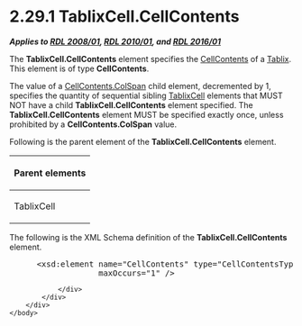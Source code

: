 <html dir="LTR" xmlns:mshelp="http://msdn.microsoft.com/mshelp" xmlns:ddue="http://ddue.schemas.microsoft.com/authoring/2003/5" xmlns:xlink="http://www.w3.org/1999/xlink" xmlns:tool="http://www.microsoft.com/tooltip">
    <head>
        <meta http-equiv="Content-Type" content="text/html; CHARSET=utf-8"></meta>
        <meta name="save" content="history"></meta>
        <title>2.29.1 TablixCell.CellContents</title>
        <xml>
            <mshelp:toctitle title="2.29.1 TablixCell.CellContents"></mshelp:toctitle>
            <mshelp:rltitle title="[MS-RDL]: TablixCell.CellContents"></mshelp:rltitle>
            <mshelp:keyword index="A" term="a6564f5d-b478-42a7-9217-1a799e5ecd28"></mshelp:keyword>
            <mshelp:attr name="DCSext.ContentType" value="open specification"></mshelp:attr>
            <mshelp:attr name="AssetID" value="a6564f5d-b478-42a7-9217-1a799e5ecd28"></mshelp:attr>
            <mshelp:attr name="TopicType" value="kbRef"></mshelp:attr>
            <mshelp:attr name="DCSext.Title" value="[MS-RDL]: TablixCell.CellContents" />
        </xml>
    </head>
    <body>
        <div id="header">
            <h1 class="heading">2.29.1 TablixCell.CellContents</h1>
        </div>
        <div id="mainSection">
            <div id="mainBody">
                <div id="allHistory" class="saveHistory"></div>
                <div id="sectionSection0" class="section" name="collapseableSection">
                    

<p><b><i>Applies to </i></b><a href="1e855f94-4617-47e4-b89e-0856c6cb420f.md"><b><i>RDL 2008/01</i></b></a><b><i>,
</i></b><a href="3428e690-a348-4ec7-8a6a-8efb42d2cdee.md"><b><i>RDL 2010/01</i></b></a><b><i>,
and </i></b><a href="52ce3983-2bfc-4e72-9359-42aaf5fe4509.md"><b><i>RDL 2016/01</i></b></a></p>

<p>The <b>TablixCell.CellContents</b> element specifies the <a href="43ccec32-ec37-401c-ba8a-edbfa74e42f4.md">CellContents</a> of a <a href="e42fb86e-799a-4202-8845-ac38831efccb.md">Tablix</a>. This element is of
type <b>CellContents</b>.</p>

<p>The value of a <a href="3ffb0387-2dd7-4b21-b36d-6df8fd0a0887.md">CellContents.ColSpan</a> child
element, decremented by 1, specifies the quantity of sequential sibling <a href="33258f80-fa42-4baf-abd5-ded34ffbbc61.md">TablixCell</a> elements that
MUST NOT have a child <b>TablixCell.CellContents</b> element specified. The <b>TablixCell.CellContents</b>
element MUST be specified exactly once, unless prohibited by a <b>CellContents.ColSpan</b>
value. </p>

<p>Following is the parent element of the <b>TablixCell.CellContents</b>
element.</p>

<table>
 <thead>
  <tr>
   <th>
   <p>Parent elements</p>
   </th>
  </tr>
 </thead>
 <tr>
  <td>
  <p>TablixCell</p>
  </td>
 </tr>
</table>

<p>The following is the XML Schema definition of the <b>TablixCell.CellContents</b>
element.</p>

<dl>
<dd>
<div><pre> &lt;xsd:element name=&quot;CellContents&quot; type=&quot;CellContentsType&quot; minOccurs=&quot;0&quot; 
              maxOccurs=&quot;1&quot; /&gt;
</pre></div>
</dd></dl>


                </div>
            </div>
        </div>
    </body>
</html>
